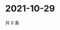 # 2021-10-29

共 0 条

<!-- BEGIN WEIBO -->
<!-- 最后更新时间 Fri Oct 29 2021 14:17:01 GMT+0800 (China Standard Time) -->

<!-- END WEIBO -->
